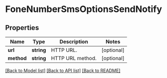 # FoneNumberSmsOptionsSendNotify

## Properties
Name | Type | Description | Notes
------------ | ------------- | ------------- | -------------
**url** | **string** | HTTP URL. | [optional] 
**method** | **string** | HTTP URL method. | [optional] 

[[Back to Model list]](../README.md#documentation-for-models) [[Back to API list]](../README.md#documentation-for-api-endpoints) [[Back to README]](../README.md)


